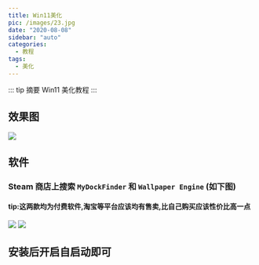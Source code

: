 ```yaml
---
title: Win11美化
pic: /images/23.jpg
date: "2020-08-08"
sidebar: "auto"
categories:
  - 教程
tags:
  - 美化
---
```


::: tip 摘要
Win11 美化教程
:::

<!-- more -->

## 效果图

![](/Tutorial-assets/38.png)

## 软件

### Steam 商店上搜索 `MyDockFinder` 和 `Wallpaper Engine` (如下图)

#### tip:这两款均为付费软件,淘宝等平台应该均有售卖,比自己购买应该性价比高一点

![](/Tutorial-assets/39.png)
![](/Tutorial-assets/40.png)

## 安装后开启自启动即可
